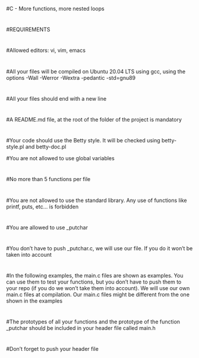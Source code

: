 #C - More functions, more nested loops
#
#
#REQUIREMENTS
#
#Allowed editors: vi, vim, emacs
#
#All your files will be compiled on Ubuntu 20.04 LTS using gcc, using the options -Wall -Werror -Wextra -pedantic -std=gnu89
#
#All your files should end with a new line
#
#A README.md file, at the root of the folder of the project is mandatory
#
#Your code should use the Betty style. It will be checked using betty-style.pl and betty-doc.pl

#You are not allowed to use global variables
#
#No more than 5 functions per file
#
#You are not allowed to use the standard library. Any use of functions like printf, puts, etc… is forbidden
#
#You are allowed to use _putchar
#
#You don’t have to push _putchar.c, we will use our file. If you do it won’t be taken into account
#
#In the following examples, the main.c files are shown as examples. You can use them to test your functions, but you don’t have to push them to your repo (if you do we won’t take them into account). We will use our own main.c files at compilation. Our main.c files might be different from the one shown in the examples
#
#The prototypes of all your functions and the prototype of the function _putchar should be included in your header file called main.h
#
#Don’t forget to push your header file
